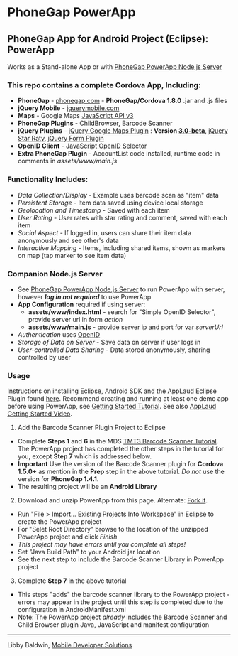 # PhoneGap PowerApp

## PhoneGap App for Android Project (Eclipse): PowerApp
Works as a Stand-alone App or with [PhoneGap PowerApp Node.js Server](https://github.com/libbybaldwin/phonegap-powerapp-nodejs)

### This repo contains a complete Cordova App, Including:

* **PhoneGap** - [phonegap.com](phonegap.com) - **PhoneGap/Cordova 1.8.0** .jar and .js files
* **jQuery Mobile** - [jquerymobile.com](jquerymobile.com)
* **Maps** - Google Maps [JavaScript API v3](https://developers.google.com/maps/documentation/javascript/reference)
* **PhoneGap Plugins** - ChildBrowser, Barcode Scanner
* **jQuery Plugins** - [jQuery Google Maps Plugin](http://code.google.com/p/jquery-ui-map/) : **Version [3.0-beta](http://code.google.com/p/jquery-ui-map/downloads/list)**,
[jQuery Star Raty](http://wbotelhos.com/raty/), [jQuery Form Plugin](http://jquery.malsup.com/form/)
* **OpenID Client** - [JavaScript OpenID Selector](http://code.google.com/p/openid-selector/)
* **Extra PhoneGap Plugin** - AccountList code installed, runtime code in comments in *assets/www/main.js*

### Functionality Includes:

* *Data Collection/Display* - Example uses barcode scan as "item" data
* *Persistent Storage* - Item data saved using device local storage
* *Geolocation and Timestamp* - Saved with each item
* *User Rating* - User rates with star rating and comment, saved with each item
* *Social Aspect* - If logged in, users can share their item data anonymously and see other's data
* *Interactive Mapping* - Items, including shared items, shown as markers on map (tap marker to see item data)

### Companion Node.js Server

* See [PhoneGap PowerApp Node.js Server](https://github.com/libbybaldwin/phonegap-powerapp-nodejs) to run PowerApp with server, however *__log in not required__* to use PowerApp 
* **App Configuration** required if using server:
  * **assets/www/index.html** - search for "Simple OpenID Selector", provide server url in form *action*
  * **assets/www/main.js** - provide server ip and port for var *serverUrl*
* *Authentication* uses [OpenID](http://openid.net/)
* *Storage of Data on Server* - Save data on server if user logs in
* *User-controlled Data Sharing* - Data stored anonymously, sharing controlled by user

### Usage

Instructions on installing Eclipse, Android SDK and the AppLaud Eclipse Plugin found [here](http://www.mobiledevelopersolutions.com/home/start). Recommend creating and running at least one demo app before using PowerApp, see [Getting Started Tutorial](http://www.mobiledevelopersolutions.com/home/start/twominutetutorials/tmt0). See also [AppLaud Getting Started Video](http://www.youtube.com/watch?v=mT02ytSSMII).

1. Add the Barcode Scanner Plugin Project to Eclipse
  * Complete **Steps 1** and **6** in the MDS [TMT3 Barcode Scanner Tutorial](http://www.mobiledevelopersolutions.com/home/start/twominutetutorials/tmt3). The PowerApp project has completed the other steps in the tutorial for you, except **Step 7** which is addressed below.
  * **Important** Use the version of the Barcode Scanner plugin for **Cordova 1.5.0+** as mention in the **Prep** step in the above tutorial. *Do not* use the version for **PhoneGap 1.4.1**.
  * The resulting project will be an **Android Library**
2. Download and unzip PowerApp from this page. Alternate: [Fork it](https://help.github.com/articles/fork-a-repo).
  * Run "File > Import...  Existing Projects Into Workspace" in Eclipse to create the PowerApp project
  * For "Selet Root Directory" browse to the location of the unzipped PowerApp project and click *Finish*
  * *This project may have errors until you complete all steps!*
  * Set "Java Build Path" to your Android jar location
  * See the next step to include the Barcode Scanner Library in PowerApp project
3. Complete **Step 7** in the above tutorial
  * This steps "adds" the barcode scanner library to the PowerApp project - errors may appear in the project until this step is completed due to the configuration in AndroidManifest.xml
  * Note: The PowerApp project *already* includes the Barcode Scanner and Child Browser plugin Java, JavaScript and manifest configuration

------

Libby Baldwin, [Mobile Developer Solutions](http://www.mobiledevelopersolutions.com)

